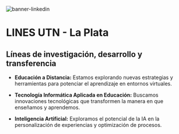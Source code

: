 ![banner-linkedin](https://github.com/lines-frlp-utn/.github/assets/98627998/a80f8c63-26af-4723-b178-c79524c0af0f)
# LINES UTN - La Plata

## Líneas de investigación, desarrollo y transferencia

- **Educación a Distancia:** Estamos explorando nuevas estrategias y herramientas para potenciar el aprendizaje en entornos virtuales.

- **Tecnología Informática Aplicada en Educación:** Buscamos innovaciones tecnológicas que transformen la manera en que enseñamos y aprendemos.

- **Inteligencia Artificial:** Exploramos el potencial de la IA en la personalización de experiencias y optimización de procesos.

